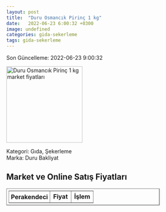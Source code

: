 ```yaml
---
layout: post
title:  "Duru Osmancık Pirinç 1 kg"
date:   2022-06-23 6:00:32 +0300
image: undefined
categories: gida-sekerleme
tags: gida-sekerleme
---
```


Son Güncelleme: 2022-06-23 9:00:32

<img src="undefined" width="200" alt="Duru Osmancık Pirinç 1 kg market fiyatları" />

Kategori: Gıda, Şekerleme
<br />
Marka: Duru Bakliyat

<h2>Market ve Online Satış Fiyatları</h2>

<table border="1" style="padding: 5px;width:80%;">
  <tr>
    <td style="padding: 5px;"><strong>Perakendeci</strong></td>
    <td><strong>Fiyat</strong></td>
    <td><strong>İşlem</strong></td>
  </tr>
  
</table>
